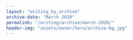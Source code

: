 ```yaml
---
layout: "writing_by_archive"
archive-date: "March 2020"
permalink: "/writing/archive/march-2020/"
header-img: "assets/owner/hero/archive-bg.jpg"
---
```

